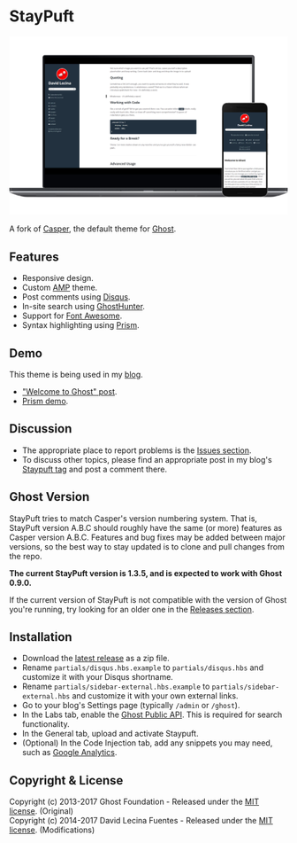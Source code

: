 # StayPuft

![Screenshot](/assets/screenshot-mockup.png?raw=true)

A fork of [Casper](https://github.com/TryGhost/Casper), the default theme for [Ghost](https://github.com/TryGhost/Ghost).

## Features

* Responsive design.
* Custom [AMP](https://dev.ghost.org/custom-amp-themes/) theme.
* Post comments using [Disqus](http://disqus.com/).
* In-site search using [GhostHunter](https://github.com/i11ume/ghostHunter).
* Support for [Font Awesome](https://github.com/FortAwesome/Font-Awesome).
* Syntax highlighting using [Prism](https://github.com/LeaVerou/prism/).

## Demo

This theme is being used in my [blog](http://davidlecina.com/).

*  ["Welcome to Ghost" post](http://davidlecina.com/blog/welcome-to-ghost/).
*  [Prism demo](http://davidlecina.com/blog/prism-demo/).

## Discussion

* The appropriate place to report problems is the [Issues section](https://github.com/dlecina/StayPuft/issues).
* To discuss other topics, please find an appropriate post in my blog's [Staypuft tag](http://davidlecina.com/blog/tag/staypuft/) and post a comment there.

## Ghost Version

StayPuft tries to match Casper's version numbering system. That is, StayPuft version A.B.C should roughly have the same (or more) features as Casper version A.B.C. Features and bug fixes may be added between major versions, so the best way to stay updated is to clone and pull changes from the repo.

**The current StayPuft version is 1.3.5, and is expected to work with Ghost 0.9.0.**

If the current version of StayPuft is not compatible with the version of Ghost you're running, try looking for an older one in the [Releases section](https://github.com/dlecina/StayPuft/releases).

## Installation

* Download the [latest release](https://github.com/dlecina/StayPuft/releases/latest) as a zip file.
* Rename `partials/disqus.hbs.example` to `partials/disqus.hbs` and customize it with your Disqus shortname.
* Rename `partials/sidebar-external.hbs.example` to `partials/sidebar-external.hbs` and customize it with your own external links.
* Go to your blog's Settings page (typically `/admin` or `/ghost`).
* In the Labs tab, enable the [Ghost Public API](http://support.ghost.org/public-api-beta/). This is required for search functionality.
* In the General tab, upload and activate Staypuft.
* (Optional) In the Code Injection tab, add any snippets you may need, such as [Google Analytics](http://academy.ghost.org/how-to-monitor-your-ghost-blogs-traffic/).

## Copyright & License

Copyright (c) 2013-2017 Ghost Foundation - Released under the [MIT license](LICENSE). (Original)  
Copyright (c) 2014-2017 David Lecina Fuentes - Released under the [MIT license](LICENSE). (Modifications)
